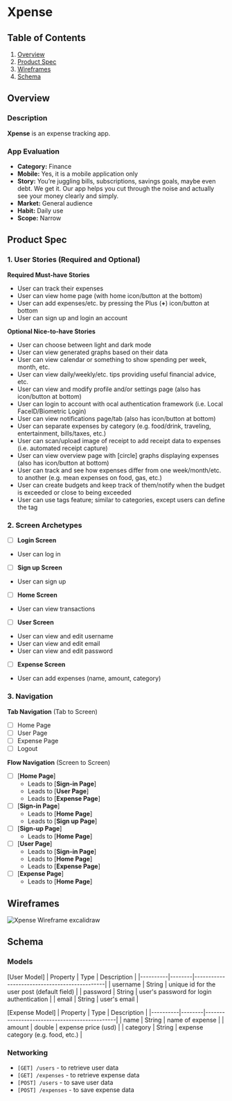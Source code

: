 # Xpense

## Table of Contents

1. [Overview](#Overview)
2. [Product Spec](#Product-Spec)
3. [Wireframes](#Wireframes)
4. [Schema](#Schema)

## Overview

### Description

**Xpense** is an expense tracking app.

### App Evaluation

- **Category:** Finance
- **Mobile:** Yes, it is a mobile application only
- **Story:**  You’re juggling bills, subscriptions, savings goals, maybe even debt. We get it. Our app helps you cut through the noise and actually see your money clearly and simply.
- **Market:** General audience
- **Habit:** Daily use
- **Scope:** Narrow

## Product Spec

### 1. User Stories (Required and Optional)

**Required Must-have Stories**

* User can track their expenses
* User can view home page (with home icon/button at the bottom)
* User can add expenses/etc. by pressing the Plus (**+**) icon/button at bottom
* User can sign up and login an account

**Optional Nice-to-have Stories**

* User can choose between light and dark mode
* User can view generated graphs based on their data
* User can view calendar or something to show spending per week, month, etc.
* User can view daily/weekly/etc. tips providing useful financial advice, etc.
* User can view and modify profile and/or settings page (also has icon/button at bottom)
* User can login to account with ocal authentication framework (i.e. Local FaceID/Biometric Login)
* User can view notifications page/tab (also has icon/button at bottom)
* User can separate expenses by category (e.g. food/drink, traveling, entertainment, bills/taxes, etc.)
* User can scan/upload image of receipt to add receipt data to expenses (i.e. automated receipt capture)
* User can view overview page with [circle] graphs displaying expenses (also has icon/button at bottom)
* User can track and see how expenses differ from one week/month/etc. to another (e.g. mean expenses on food, gas, etc.)
* User can create budgets and keep track of them/notify when the budget is exceeded or close to being exceeded
* User can use tags feature; similar to categories, except users can define the tag

### 2. Screen Archetypes

- [ ] **Login Screen**
* User can log in
- [ ] **Sign up Screen**
* User can sign up
- [ ] **Home Screen**
* User can view transactions
- [ ] **User Screen**
* User can view and edit username
* User can view and edit email
* User can view and edit password
- [ ] **Expense Screen**
* User can add expenses (name, amount, category)

### 3. Navigation

**Tab Navigation** (Tab to Screen)

- [ ] Home Page
- [ ] User Page
- [ ] Expense Page
- [ ] Logout

**Flow Navigation** (Screen to Screen)

- [ ] [**Home Page**]
  * Leads to [**Sign-in Page**]
  * Leads to [**User Page**]
  * Leads to [**Expense Page**]
- [ ] [**Sign-in Page**]
  * Leads to [**Home Page**]
  * Leads to [**Sign up Page**]
- [ ] [**Sign-up Page**]
  * Leads to [**Home Page**] 
- [ ] [**User Page**]
  * Leads to [**Sign-in Page**]
  * Leads to [**Home Page**]
  * Leads to [**Expense Page**]
- [ ] [**Expense Page**]
  * Leads to [**Home Page**]

## Wireframes

![Xpense Wireframe excalidraw](https://github.com/user-attachments/assets/aa3be432-6f4c-4299-a257-b6990ce12035)

## Schema 

### Models

[User Model]
| Property | Type   | Description                                  |
|----------|--------|----------------------------------------------|
| username | String | unique id for the user post (default field)  |
| password | String | user's password for login authentication     |
| email    | String | user's email                                 |

[Expense Model]
| Property | Type   | Description                                  |
|----------|--------|----------------------------------------------|
| name     | String | name of expense                              |
| amount   | double | expense price (usd)                          |
| category | String | expense category (e.g. food, etc.)           |               

### Networking

- `[GET] /users` - to retrieve user data
- `[GET] /expenses` - to retrieve expense data
- `[POST] /users` - to save user data
- `[POST] /expenses` - to save expense data
